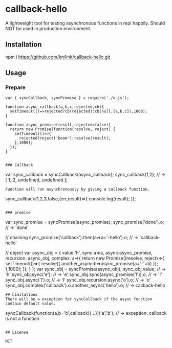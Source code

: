 # callback-hello

A lightweight tool for testing asynchronous functions in repl happily. Should NOT be used in production environment.

## Installation

npm i https://github.com/knilink/callback-hello.git

## Usage

### Prepare
```
var { syncCallback, syncPromise } = require('./o.js');

function async_callback(a,b,c,rejected,cb){
  setTimeout(()=>rejected?cb(rejected):cb(null,[a,b,c]),1000);
}

function async_promise(result,rejected=false){
  return new Promise(function(resolve, reject) {
    setTimeout(()=>{
      rejected?reject('boom'):resolve(result);
    },1000);
  });
}


### Callback
```
var sync_callback = syncCallback(async_callback);
sync_callback(1,2); // -> [ 1, 2, undefined, undefined ];
```
Function will run asynchronously by giving a callback function.
```
sync_callback(1,2,3,false,(err,result)=>{
  console.log(result);
});
```

### promise
```
var sync_promise = syncPromise(async_promise);
sync_promise('done').o; // -> 'done'

// chaining
sync_promise('callback').then(a=>a+'-hello').o; // -> 'callback-hello'

// object
var async_obj = {
  value:'h',
  sync:a=>a,
  async:async_promise,
  recursion: async_obj,
  complex: a=>{
    return new Promise((resolve, reject)=>{
      setTimeout(()=>{
        resolve({
          another_async:b=>async_promise(a+'-'+b)
        });
      },1000);
    });
  }
};
var sync_obj = syncPromise(async_obj);
sync_obj.value;                      // -> 'h'
sync_obj.sync('e');                  // -> 'e'
sync_obj.sync(async_promise('l')).o; // -> 'l'
sync_obj.async('l').o;               // -> 'l'
sync_obj.recursion.async('o').o;     // -> 'o'
sync_obj.complex('callback').o.another_async('hello').o; // -> callback-hello
```
## Limitations
There will be a exception for syncCallback if the async function contain default value.
```
syncCallback(function(a,b='b',callback){...})('a','b');
// -> exception: callback is not a function
```

## License

MIT
